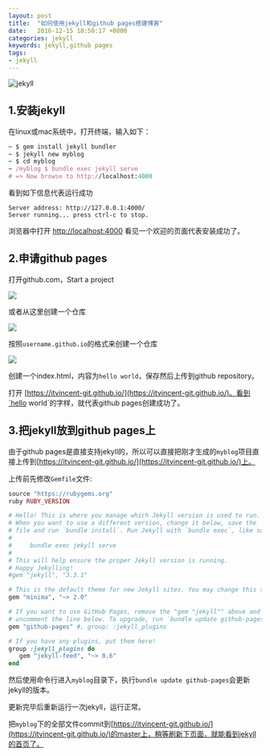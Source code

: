 ```yaml
---
layout: post
title:  "如何使用jekyll和github pages搭建博客"
date:   2016-12-15 18:50:17 +0800
categories: jekyll
keywords: jekyll,github pages
tags:
- jekyll
---
```

![jekyll](http://tuchuang-1256050518.cos.ap-chengdu.myqcloud.com/17-2-17/46801530-file_1487334263124_bdcf.png)
## 1.安装jekyll
在linux或mac系统中，打开终端，输入如下：

```ruby
~ $ gem install jekyll bundler
~ $ jekyll new myblog
~ $ cd myblog
~ /myblog $ bundle exec jekyll serve
# => Now browse to http://localhost:4000
```

看到如下信息代表运行成功

```
Server address: http://127.0.0.1:4000/
Server running... press ctrl-c to stop.
```

浏览器中打开 [http://localhost:4000](http://localhost:4000) 看见一个欢迎的页面代表安装成功了。
<!--more-->


## 2.申请github pages

打开github.com，Start a project

![](http://tuchuang-1256050518.cos.ap-chengdu.myqcloud.com/17-1-9/3839245-file_1483958471681_15c66.png)

或者从这里创建一个仓库

![](http://tuchuang-1256050518.cos.ap-chengdu.myqcloud.com/17-1-9/87356132-file_1483958471565_698e.png)

按照`username.github.io`的格式来创建一个仓库

![](http://tuchuang-1256050518.cos.ap-chengdu.myqcloud.com/17-1-9/54134474-file_1483958471420_c7b.png)

创建一个index.html，内容为`hello world`，保存然后上传到github repository。

打开 [https://itvincent-git.github.io/](https://itvincent-git.github.io/)。看到`hello world`的字样，就代表github pages创建成功了。


## 3.把jekyll放到github pages上

由于github pages是直接支持jekyll的，所以可以直接把刚才生成的`myblog`项目直接上传到[https://itvincent-git.github.io/](https://itvincent-git.github.io/)上。

上传前先修改`Gemfile`文件:

```ruby
source "https://rubygems.org"
ruby RUBY_VERSION

# Hello! This is where you manage which Jekyll version is used to run.
# When you want to use a different version, change it below, save the
# file and run `bundle install`. Run Jekyll with `bundle exec`, like so:
#
#     bundle exec jekyll serve
#
# This will help ensure the proper Jekyll version is running.
# Happy Jekylling!
#gem "jekyll", "3.3.1"

# This is the default theme for new Jekyll sites. You may change this to anything you like.
gem "minima", "~> 2.0"

# If you want to use GitHub Pages, remove the "gem "jekyll"" above and
# uncomment the line below. To upgrade, run `bundle update github-pages`.
gem "github-pages" #, group: :jekyll_plugins

# If you have any plugins, put them here!
group :jekyll_plugins do
   gem "jekyll-feed", "~> 0.6"
end
```

然后使用命令行进入`myblog`目录下，执行`bundle update github-pages`会更新jekyll的版本。

更新完毕后重新运行一次jekyll，运行正常。

把`myblog`下的全部文件commit到[https://itvincent-git.github.io/](https://itvincent-git.github.io/)的master上，稍等刷新下页面，就能看到jekyll的首页了。



